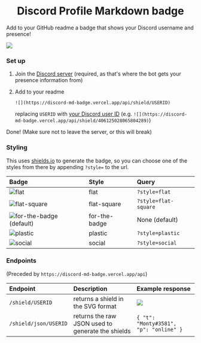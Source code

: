 <h1 style="text-align: center">Discord Profile Markdown badge</h1>

Add to your GitHub readme a badge that shows your Discord username and presence!

![](https://discord-md-badge.vercel.app/api/shield/406125028065804289)

### Set up

1. Join the [Discord server](https://discord.gg/zkspfFwqDg) (required, as that's where the bot gets your presence information from)
2. Add to your readme

   `![](https://discord-md-badge.vercel.app/api/shield/USERID)`

   replacing `USERID` with [your Discord user ID](https://support.discord.com/hc/en-us/articles/206346498-Where-can-I-find-my-User-Server-Message-ID-) (e.g. `![](https://discord-md-badge.vercel.app/api/shield/406125028065804289)`)

Done! (Make sure not to leave the server, or this will break)

### Styling

This uses [shields.io](https://shields.io) to generate the badge, so you can choose one of the styles from there by appending `?style=` to the url.

| Badge                                                                                               | Style         | Query                |
| :-------------------------------------------------------------------------------------------------- | :------------ | :------------------- |
| ![flat](https://discord-md-badge.vercel.app/api/shield/406125028065804289?style=flat)               | flat          | `?style=flat`        |
| ![flat-square](https://discord-md-badge.vercel.app/api/shield/406125028065804289?style=flat-square) | flat-square   | `?style=flat-square` |
| ![for-the-badge (default)](https://discord-md-badge.vercel.app/api/shield/406125028065804289)       | for-the-badge | None (default)       |
| ![plastic](https://discord-md-badge.vercel.app/api/shield/406125028065804289?style=plastic)         | plastic       | `?style=plastic`     |
| ![social](https://discord-md-badge.vercel.app/api/shield/406125028065804289?style=social)           | social        | `?style=social`      |

### Endpoints

(Preceded by `https://discord-md-badge.vercel.app/api`)

| Endpoint              | Description                                       | Example response                                                                          |
| :-------------------- | :------------------------------------------------ | :---------------------------------------------------------------------------------------- |
| `/shield/USERID`      | returns a shield in the SVG format                | ![](https://discord-md-badge.vercel.app/api/shield/406125028065804289?style=flat)     |
| `/shield/json/USERID` | returns the raw JSON used to generate the shields | `{ "t": "Monty#3581", "p": "online" }`                                                    |
